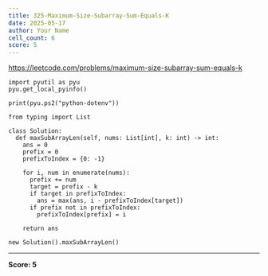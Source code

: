 ```yaml
---
title: 325-Maximum-Size-Subarray-Sum-Equals-K
date: 2025-05-17
author: Your Name
cell_count: 6
score: 5
---
```


https://leetcode.com/problems/maximum-size-subarray-sum-equals-k


```
import pyutil as pyu
pyu.get_local_pyinfo()
```


```
print(pyu.ps2("python-dotenv"))
```


```
from typing import List
```


```
class Solution:
  def maxSubArrayLen(self, nums: List[int], k: int) -> int:
    ans = 0
    prefix = 0
    prefixToIndex = {0: -1}

    for i, num in enumerate(nums):
      prefix += num
      target = prefix - k
      if target in prefixToIndex:
        ans = max(ans, i - prefixToIndex[target])
      if prefix not in prefixToIndex:
        prefixToIndex[prefix] = i

    return ans
```


```
new Solution().maxSubArrayLen()
```


---
**Score: 5**